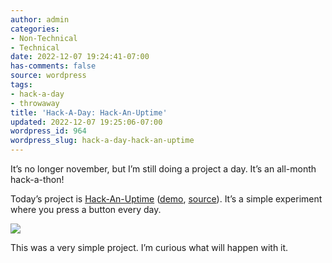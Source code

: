```yaml
---
author: admin
categories:
- Non-Technical
- Technical
date: 2022-12-07 19:24:41-07:00
has-comments: false
source: wordpress
tags:
- hack-a-day
- throwaway
title: 'Hack-A-Day: Hack-An-Uptime'
updated: 2022-12-07 19:25:06-07:00
wordpress_id: 964
wordpress_slug: hack-a-day-hack-an-uptime
---
```

It’s no longer november, but I’m still doing a project a day. It’s an all-month hack-a-thon!

Today’s project is [Hack-An-Uptime](https://tilde.za3k.com/hackaday/uptime/) ([demo](https://tilde.za3k.com/hackaday/uptime/), [source](https://github.com/za3k/day34_uptime)). It’s a simple experiment where you press a button every day.

[![](../wp-content/uploads/2022/12/screenshot-2.png)](https://tilde.za3k.com/hackaday/uptime/)

This was a very simple project. I’m curious what will happen with it.
